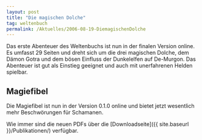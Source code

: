 ```yaml
---
layout: post
title: "Die magischen Dolche"
tag: weltenbuch
permalink: /Aktuelles/2006-08-19-DiemagischenDolche
---
```



Das erste Abenteuer des Weltenbuchs ist nun in der finalen Version online. Es umfasst 29 Seiten und dreht sich um die drei magischen Dolche, dem Dämon Gotra und dem bösen Einfluss der Dunkelelfen auf De-Murgon. Das Abenteuer ist gut als Einstieg geeignet und auch mit unerfahrenen Helden spielbar.

## Magiefibel

Die Magiefibel ist nun in der Version 0.1.0 online und bietet jetzt wesentlich mehr Beschwörungen für Schamanen.

Wie immer sind die neuen PDFs über die [Downloadseite]({{ site.baseurl }}/Publikationen/) verfügbar.

